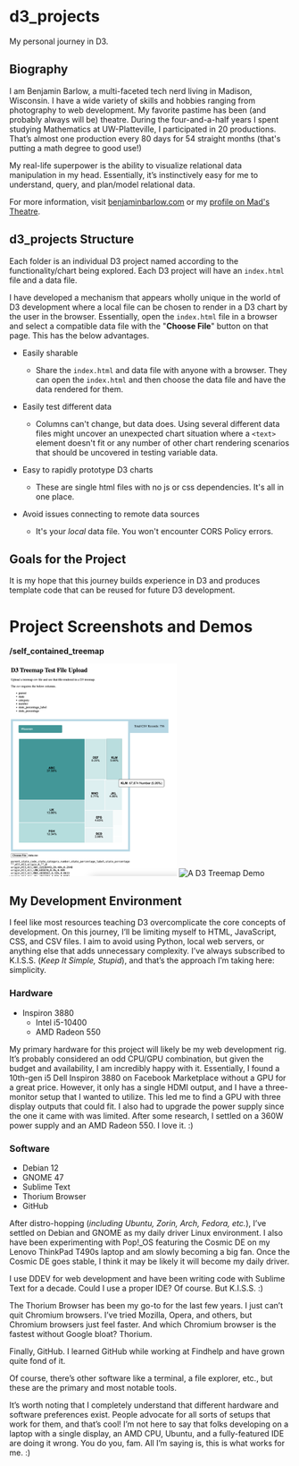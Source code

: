 # d3_projects

My personal journey in D3.

## Biography

I am Benjamin Barlow, a multi-faceted tech nerd living in Madison, Wisconsin. I have a wide variety of skills and hobbies ranging from photography to web development. My favorite pastime has been (and probably always will be) theatre. During the four-and-a-half years I spent studying Mathematics at UW-Platteville, I participated in 20 productions. That’s almost one production every 80 days for 54 straight months (that's putting a math degree to good use!)

My real-life superpower is the ability to visualize relational data manipulation in my head. Essentially, it’s instinctively easy for me to understand, query, and plan/model relational data.

For more information, visit [benjaminbarlow.com](http://benjaminbarlow.com/) or my [profile on Mad's Theatre](https://madstheatre.com/profile/benjamin-barlow).

## d3_projects Structure

Each folder is an individual D3 project named according to the functionality/chart being explored. Each D3 project will have an `index.html` file and a data file.

I have developed a mechanism that appears wholly unique in the world of D3 development where a local file can be chosen to render in a D3 chart by the user in the browser. Essentially, open the `index.html` file in a browser and select a compatible data file with the "**Choose File**" button on that page. This has the below advantages.

- Easily sharable
  - Share the `index.html` and data file with anyone with a browser. They can open the `index.html` and then choose the data file and have the data rendered for them.

- Easily test different data
  - Columns can't change, but data does. Using several different data files might uncover an unexpected chart situation where a `<text>` element doesn't fit or any number of other chart rendering scenarios that should be uncovered in testing variable data.
 
- Easy to rapidly prototype D3 charts
  - These are single html files with no js or css dependencies. It's all in one place.

- Avoid issues connecting to remote data sources
  - It's your *local* data file. You won't encounter CORS Policy errors.

## Goals for the Project

It is my hope that this journey builds experience in D3 and produces template code that can be reused for future D3 development.

# Project Screenshots and Demos

**/self_contained_treemap**

<img src="self_contained_treemap/screenshot.png" alt="A D3 Treemap" width="300" height=auto>

<img src="self_contained_treemap/treemap_demo.gif" alt="A D3 Treemap Demo" width="600" height=auto>

## My Development Environment

I feel like most resources teaching D3 overcomplicate the core concepts of development. On this journey, I’ll be limiting myself to HTML, JavaScript, CSS, and CSV files. I aim to avoid using Python, local web servers, or anything else that adds unnecessary complexity. I’ve always subscribed to K.I.S.S. (*Keep It Simple, Stupid*), and that’s the approach I’m taking here: simplicity.

### Hardware

- Inspiron 3880
  - Intel i5-10400
  - AMD Radeon 550

My primary hardware for this project will likely be my web development rig. It’s probably considered an odd CPU/GPU combination, but given the budget and availability, I am incredibly happy with it. Essentially, I found a 10th-gen i5 Dell Inspiron 3880 on Facebook Marketplace without a GPU for a great price. However, it only has a single HDMI output, and I have a three-monitor setup that I wanted to utilize. This led me to find a GPU with three display outputs that could fit. I also had to upgrade the power supply since the one it came with was limited. After some research, I settled on a 360W power supply and an AMD Radeon 550. I love it. :)

### Software

- Debian 12
- GNOME 47
- Sublime Text
- Thorium Browser
- GitHub

After distro-hopping (*including Ubuntu, Zorin, Arch, Fedora, etc.*), I’ve settled on Debian and GNOME as my daily driver Linux environment. I also have been experimenting with Pop!\_OS featuring the Cosmic DE on my Lenovo ThinkPad T490s laptop and am slowly becoming a big fan. Once the Cosmic DE goes stable, I think it may be likely it will become my daily driver.

I use DDEV for web development and have been writing code with Sublime Text for a decade. Could I use a proper IDE? Of course. But K.I.S.S. :)

The Thorium Browser has been my go-to for the last few years. I just can’t quit Chromium browsers. I’ve tried Mozilla, Opera, and others, but Chromium browsers just feel faster. And which Chromium browser is the fastest without Google bloat? Thorium.

Finally, GitHub. I learned GitHub while working at Findhelp and have grown quite fond of it.

Of course, there’s other software like a terminal, a file explorer, etc., but these are the primary and most notable tools.

It’s worth noting that I completely understand that different hardware and software preferences exist. People advocate for all sorts of setups that work for them, and that’s cool! I’m not here to say that folks developing on a laptop with a single display, an AMD CPU, Ubuntu, and a fully-featured IDE are doing it wrong. You do you, fam. All I’m saying is, this is what works for me. :)
